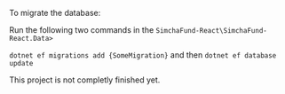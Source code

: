  To migrate the database:

 Run the following two commands in the `SimchaFund-React\SimchaFund-React.Data>`
 
 `dotnet ef migrations add {SomeMigration}`
and then `dotnet ef database update`

This project is not completly finished yet.
